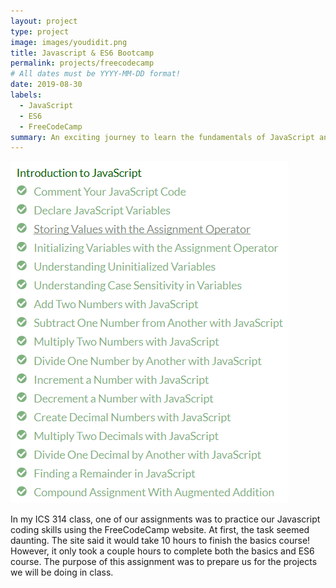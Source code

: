 ```yaml
---
layout: project
type: project
image: images/youdidit.png
title: Javascript & ES6 Bootcamp
permalink: projects/freecodecamp
# All dates must be YYYY-MM-DD format!
date: 2019-08-30
labels:
  - JavaScript
  - ES6
  - FreeCodeCamp
summary: An exciting journey to learn the fundamentals of JavaScript and ES6!
---
```


<img class="ui image" src="../images/freecodecamp.PNG">

In my ICS 314 class, one of our assignments was to practice our Javascript coding skills using the FreeCodeCamp website. At first, the task seemed daunting. The site said it would take 10 hours to finish the basics course! However, it only took a couple hours to complete both the basics and ES6 course. The purpose of this assignment was to prepare us for the projects we will be doing in class.
